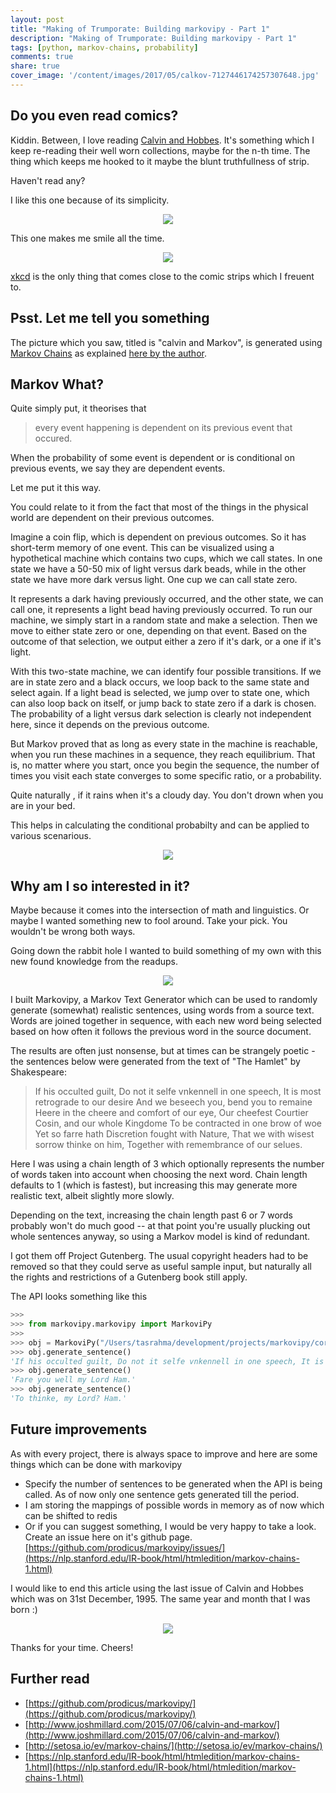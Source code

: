 ```yaml
---
layout: post
title: "Making of Trumporate: Building markovipy - Part 1"
description: "Making of Trumporate: Building markovipy - Part 1"
tags: [python, markov-chains, probability]
comments: true
share: true
cover_image: '/content/images/2017/05/calkov-7127446174257307648.jpg'
---
```


## Do you even read comics?

Kiddin. Between, I love reading [Calvin and Hobbes](http://www.calvinandhobbes.co.uk/). It's something which I keep re-reading their well worn collections, maybe for the n-th time. The thing which keeps me hooked to it maybe the blunt truthfullness of strip.

Haven't read any?

I like this one because of its simplicity.

<center><img src="/content/images/2017/05/simplicity-calvin.jpg"></center> 

This one makes me smile all the time.

<center><img src="/content/images/2017/05/calvin-smile.jpg"></center> 

[xkcd](https://xkcd.com/) is the only thing that comes close to the comic strips which I freuent to. 

## Psst. Let me tell you something

The picture which you saw, titled is "calvin and Markov", is generated using [Markov Chains](https://en.wikipedia.org/wiki/Markov_chain) as explained [here by the author](http://www.joshmillard.com/2015/07/06/calvin-and-markov/).

## Markov What?

Quite simply put, it theorises that

> every event happening is dependent on its previous event that occured. 

When the probability of some event is dependent or is conditional on previous events, we say they are dependent events.

Let me put it this way. 

You could relate to it from the fact that most of the things in the physical world are dependent on their previous outcomes. 

Imagine a coin flip, which is dependent on previous outcomes. So it has short-term memory of one event. This can be visualized using a hypothetical machine which contains two cups, which we call states. In one state we have a 50-50 mix of light versus dark beads, while in the other state we have more dark versus light. One cup we can call state zero. 

It represents a dark having previously occurred, and the other state, we can call one, it represents a light bead having previously occurred. To run our machine, we simply start in a random state and make a selection. Then we move to either state zero or one, depending on that event. Based on the outcome of that selection, we output either a zero if it's dark, or a one if it's light. 

With this two-state machine, we can identify four possible transitions. If we are in state zero and a black occurs, we loop back to the same state and select again. If a light bead is selected, we jump over to state one, which can also loop back on itself, or jump back to state zero if a dark is chosen. The probability of a light versus dark selection is clearly not independent here, since it depends on the previous outcome. 

But Markov proved that as long as every state in the machine is reachable, when you run these machines in a sequence, they reach equilibrium. That is, no matter where you start, once you begin the sequence, the number of times you visit each state converges to some specific ratio, or a probability. 

Quite naturally , if it rains when it's a cloudy day. You don't drown when you are in your bed.

This helps in calculating the conditional probabilty and can be applied to various scenarious.

<center><img src="/content/images/2017/05/markovdiag.png"></center>

## Why am I so interested in it? 

Maybe because it comes into the intersection of math and linguistics. Or maybe I wanted something new to fool around. Take your pick. You wouldn't be wrong both ways.

Going down the rabbit hole I wanted to build something of my own with this new found knowledge from the readups. 

<center><img src="/content/images/2017/05/markovipy.png"></center>

I built Markovipy, a Markov Text Generator which can be used to randomly generate (somewhat) realistic sentences, using words from a source text. Words are joined together in sequence, with each new word being selected based on how often it follows the previous word in the source document.

The results are often just nonsense, but at times can be strangely poetic - the sentences below were generated from the text of "The Hamlet" by Shakespeare:

> If his occulted guilt, Do not it selfe vnkennell in one speech, It is most retrograde to our desire And we beseech you, bend you to remaine Heere in the cheere and comfort of our eye, Our cheefest Courtier Cosin, and our whole Kingdome To be contracted in one brow of woe Yet so farre hath Discretion fought with Nature, That we with wisest sorrow thinke on him, Together with remembrance of our selues.

Here I was using a chain length of 3 which optionally represents the number of words taken into account when choosing the next word. Chain length defaults to 1 (which is fastest), but increasing this may generate more realistic text, albeit slightly more slowly. 

Depending on the text, increasing the chain length past 6 or 7 words probably won't do much good -- at that point you're usually plucking out whole sentences anyway, so using a Markov model is kind of redundant.

I got them off Project Gutenberg. The usual copyright headers had to be removed so that they could serve as useful sample input, but naturally all the rights and restrictions of a Gutenberg book still apply.

The API looks something like this

```python
>>>
>>> from markovipy.markovipy import MarkoviPy
>>>
>>> obj = MarkoviPy("/Users/tasrahma/development/projects/markovipy/corpus/shakespeare/hamlet_utf8.txt", 3)
>>> obj.generate_sentence()
'If his occulted guilt, Do not it selfe vnkennell in one speech, It is most retrograde to our desire And we beseech you, bend you to remaine Heere in the cheere and comfort of our eye, Our cheefest Courtier Cosin, and our whole Kingdome To be contracted in one brow of woe Yet so farre hath Discretion fought with Nature, That we with wisest sorrow thinke on him, Together with remembrance of our selues.'
>>> obj.generate_sentence()
'Fare you well my Lord Ham.'
>>> obj.generate_sentence()
'To thinke, my Lord? Ham.'
```

## Future improvements

As with every project, there is always space to improve and here are some things which can be done with markovipy

- Specify the number of sentences to be generated when the API is being called. As of now only one sentence gets generated till the period. 
- I am storing the mappings of possible words in memory as of now which can be shifted to redis
- Or if you can suggest something, I would be very happy to take a look. Create an issue here on it's github page. [https://github.com/prodicus/markovipy/issues/](https://nlp.stanford.edu/IR-book/html/htmledition/markov-chains-1.html)

I would like to end this article using the last issue of Calvin and Hobbes which was on 31st December, 1995. The same year and month that I was born :)

<center><img src="/content/images/2017/05/calvin-hobbes-final-strip-dec-31-1995.jpg"></center>

Thanks for your time. Cheers!

## Further read

- [https://github.com/prodicus/markovipy/](https://github.com/prodicus/markovipy/)
- [http://www.joshmillard.com/2015/07/06/calvin-and-markov/](http://www.joshmillard.com/2015/07/06/calvin-and-markov/)
- [http://setosa.io/ev/markov-chains/](http://setosa.io/ev/markov-chains/)
- [https://nlp.stanford.edu/IR-book/html/htmledition/markov-chains-1.html](https://nlp.stanford.edu/IR-book/html/htmledition/markov-chains-1.html)


